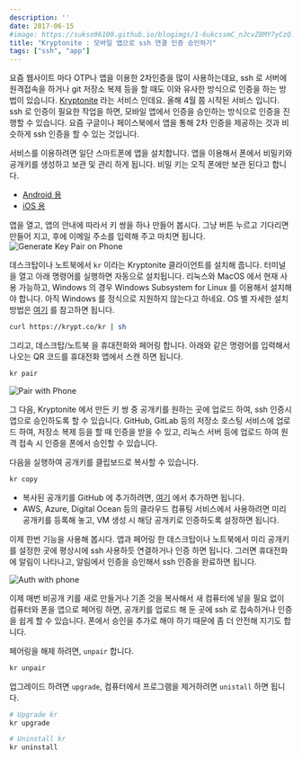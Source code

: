 ```yaml
---
description: ''
date: 2017-06-15
#image: https://sukso96100.github.io/blogimgs/1-6ukcssmC_nJcvZ8MY7yCzQ.png
title: "Kryptonite : 모바일 앱으로 ssh 연결 인증 승인하기"
tags: ["ssh", "app"]
---
```

요즘 웹사이트 마다 OTP나 앱을 이용한 2차인증을 많이 사용하는데요, ssh 로 서버에 원격접속을 하거나 git 저장소 복제 등을 할 때도 이와 유사한 방식으로 인증을 하는 방법이 있습니다. [Kryptonite](https://krypt.co) 라는 서비스 인데요. 올해 4월 쯤 시작된 서비스 입니다.
ssh 로 인증이 필요한 작업을 하면, 모바일 앱에서 인증을 승인하는 방식으로 인증을 진행할 수 있습니다.
요즘 구글이나 페이스북에서 앱을 통해 2차 인증을 제공하는 것과 비슷하게 ssh 인증을 할 수 있는 것입니다.

서비스를 이용하려면 일단 스마트폰에 앱을 설치합니다. 앱을 이용해서 폰에서 비밀키와 공개키를 생성하고 보관 및 관리 하게 됩니다.
비밀 키는 오직 폰에만 보관 된다고 합니다.

- [Android 용](https://play.google.com/store/apps/details?id=co.krypt.kryptonite)
- [iOS 용](https://itunes.apple.com/us/app/kryptonite-protect-your-ssh-private-key/id1161494806)

앱을 열고, 앱의 안내에 따라서 키 쌍을 하나 만들어 봅시다. 그냥 버튼 누르고 기다리면 만들어 지고, 후에 이메일 주소를 입력해 주고 마치면 됩니다.
![Generate Key Pair on Phone](https://sukso96100.github.io/blogimgs/Screenshot_20170615-171909-COLLAGE-COLLAGE.jpg)

데스크탑이나 노트북에서 `kr` 이라는 Kryptonite 클라이언트를 설치해 줍니다. 터미널을 열고 아래 명령어를 실행하면 자동으로 설치됩니다.
리눅스와 MacOS 에서 현재 사용 가능하고, Windows 의 경우 Windows Subsystem for Linux 를 이용해서 설치해야 합니다.
아직 Windows 를 정식으로 지원하지 않는다고 하네요. OS 별 자세한 설치 방법은 [여기](https://krypt.co/install/) 를 참고하면 됩니다.

```bash
curl https://krypt.co/kr | sh
```

그리고, 데스크탑/노트북 을 휴대전화와 페어링 합니다. 아래와 같은 명령어를 입력해서 나오는 QR 코드를 휴대전화 앱에서 스캔 하면 됩니다.

```bash
kr pair
```

![Pair with Phone](https://sukso96100.github.io/blogimgs/IMG_20170615_173530.jpg)

그 다음, Kryptonite 에서 만든 키 쌍 중 공개키를 원하는 곳에 업로드 하여, ssh 인증시 앱으로 승인하도록 할 수 있습니다.
GitHub, GitLab 등의 저장소 호스팅 서비스에 업로드 하여, 저장소 복제 등을 할 때 인증을 받을 수 있고,
리눅스 서버 등에 업로드 하여 원격 접속 시 인증을 폰에서 승인할 수 있습니다.

다음을 실행하여 공개키를 클립보드로 복사할 수 있습니다.

```bash
kr copy
```

- 복사된 공개키를 GitHub 에 추가하려면, [여기](https://github.com/settings/keys) 에서 추가하면 됩니다.
- AWS, Azure, Digital Ocean 등의 클라우드 컴퓨팅 서비스에서 사용하려면 미리 공개키를 등록해 놓고, VM 생성 시 해당 공개키로 인증하도록 설정하면 됩니다.

이제 한번 기능을 사용해 봅시다. 앱과 페어링 한 데스크탑이나 노트북에서 미리 공개키를 설정한 곳에 평상시에 ssh 사용하듯 연결하거나 인증 하면 됩니다.
그러면 휴대전화에 알림이 나타나고, 알림에서 인증을 승인해서 ssh 인증을 완료하면 됩니다.

![Auth with phone](https://sukso96100.github.io/blogimgs/스크린샷%202017-06-15%20오후%206.15.01.png)

이제 매번 비공개 키를 새로 만들거나 기존 것을 복사해서 새 컴퓨터에 넣을 필요 없이 컴퓨터와 폰을 앱으로 페어링 하면, 공개키를 업로드 해 둔 곳에 ssh 로 접속하거나 인증을 쉽게 할 수 있습니다. 폰에서 승인을 추가로 해야 하기 때문에 좀 더 안전해 지기도 합니다.

페어링을 해제 하려면, `unpair` 합니다.

```bash
kr unpair
```

업그레이드 하려면 `upgrade`, 컴퓨터에서 프로그램을 제거하려면 `unistall` 하면 됩니다.

```bash
# Upgrade kr
kr upgrade

# Uninstall kr
kr uninstall
```
